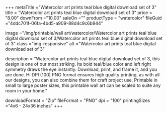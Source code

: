 +++
metaTitle ="Watercolor art prints teal blue digital download set of 3"
title = "Watercolor art prints teal blue digital download set of 3"
price = "8.00"
downFrom ="10.00"
saleOn =""
productType = "watercolor"
fileGuid ="4ddc701f-06fa-4bd5-a909-88d4c9c6b944"

image ="/img/printable/wall art/watercolor/Watercolor art prints teal blue digital download set of 3/Watercolor art prints teal blue digital download set of 3"
class ="img-responsive"
alt ="Watercolor art prints teal blue digital download set of 3"

description = "Watercolor art prints teal blue digital download set of 3, this design is one of our most striking. Its bold teal/blue color and left right symmetry draws the eye instantly. Download, print, and frame it, and you are done. Hi DPI (100) PNG format ensures high quality printing, as with all our designs, you can also combine them for craft project use. Printable in small to large poster sizes, this printable wall art can be scaled to suite any room in your home."

downloadFormat = "Zip"
fileFormat = "PNG"
dpi = "100"
printingSizes ="4x6 - 24x36 inches"
+++